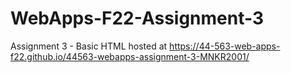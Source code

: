 # WebApps-F22-Assignment-3
Assignment 3 - Basic HTML
hosted at https://44-563-web-apps-f22.github.io/44563-webapps-assignment-3-MNKR2001/
